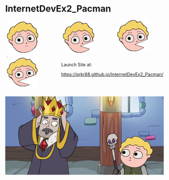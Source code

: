 # InternetDevEx2_Pacman

<div class="row" style="content: "";
  clear: both;
  display: table;">
  <div class="column" style=" float: left;
  width: 33.33%;
  padding: 5px;">
    
<img src="images/pacDrorAni_right1.svg" width="100" height="100">
  </div>
  <div class="column" style=" float: left;
  width: 33.33%;
  padding: 5px;">
    <img src="images/pacDrorAni_right2.svg" width="100" height="100">
  </div>
  <div class="column" style=" float: left;
  width: 33.33%;
  padding: 5px;">
  
<img src="images/pacDrorAni_right3.svg" width="100" height="100">
  </div>
</div>


<img src="images/pacDrorAni_right4.svg" width="100" height="100">

<br>
<br>

Launch Site at:

https://prkr88.github.io/InternetDevEx2_Pacman/

<br>
<br>


![](images/img_welcome.png)
